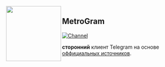 <img src="https://i.imgur.com/yC2SfO3.png" width="150" align="left"/>

## MetroGram

[![Channel](https://img.shields.io/badge/Channel-Telegram-blue.svg)](https://t.me/metrogramclient)

**сторонний** клиент Telegram на основе [оффициальных источников](https://github.com/DrKLO/Telegram).
